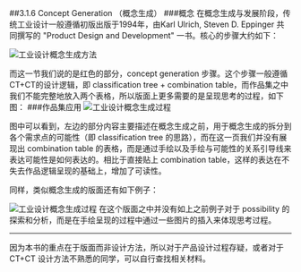 ##3.1.6 Concept Generation （概念生成）
###概念
在概念生成与发展阶段，传统工业设计一般遵循初版出版于1994年，由Karl Ulrich, Steven D. Eppinger 共同撰写的 "Product Design and Development" 一书。核心的步骤大约如下：

![工业设计概念生成方法](http://kitpic.makebi.net/id/ucd/CD.jpg	)

而这一节我们说的是红色的部分，concept generation 步骤。这个步骤一般遵循CT+CT的设计逻辑，即 classification tree + combination table，而作品集之中我们不能完整地放入两个表格，所以版面上更多需要的是呈现思考的过程，如下图：
###作品集应用
![工业设计概念生成过程](http://kitpic.makebi.net/id/ucd/id-13.jpg)

图中可以看到，左边的部分内容主要描述在概念生成之前，用于概念生成的拆分到各个需求点的可能性（即 classification tree 的思路），而在这一页我们并没有展现出 combination table 的表格，而是通过手绘以及手绘与可能性的关系引导线来表达可能性是如何表达的。相比于直接贴上 combination table，这样的表达在不失去作品逻辑呈现的基础上，增加了可读性。

同样，类似概念生成的版面还有如下例子：

![工业设计概念生成过程](http://kitpic.makebi.net/id/ucd/id-14.jpg)
在这个版面之中并没有如上之前例子对于 possibility 的探索和分析，而是在手绘呈现的过程中通过一些图片的插入来体现思考过程。

---

因为本书的重点在于版面而非设计方法，所以对于产品设计过程存疑，或者对于 CT+CT 设计方法不熟悉的同学，可以自行查找相关材料。
